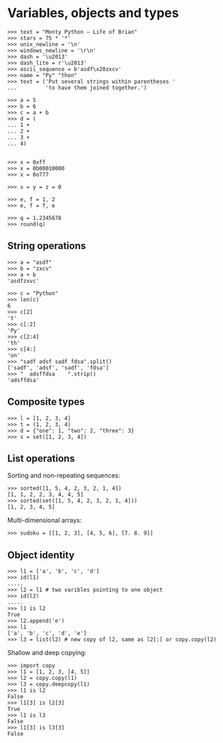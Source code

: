 # Variables, objects and types

    >>> text = "Monty Python – Life of Brian"
    >>> stars = 75 * '*'
    >>> unix_newline = '\n'
    >>> windows_newline = '\r\n'
    >>> dash = '\u2013'
    >>> dash_lite = r'\u2013'
    >>> ascii_sequence = b'asdf\x20zxcv'
    >>> name = "Py" "thon"
    >>> text = ('Put several strings within parentheses '
    ...         'to have them joined together.')

    >>> a = 5
    >>> b = 6
    >>> c = a + b
    >>> d = (
    ... 1 +
    ... 2 +
    ... 3 +
    ... 4)


    >>> x = 0xff
    >>> x = 0b00010000
    >>> x = 0o777

    >>> x = y = z = 0

    >>> e, f = 1, 2
    >>> e, f = f, e

    >>> q = 1.2345678
    >>> round(q)

## String operations

    >>> a = "asdf"
    >>> b = "zxcv"
    >>> a + b
    'asdfzxvc'

    >>> c = "Python"
    >>> len(c)
    6
    >>> c[2]
    't'
    >>> c[:2]
    'Py'
    >>> c[2:4]
    'th'
    >>> c[4:]
    'on'
    >>> "sadf adsf sadf fdsa".split()
    ['sadf', 'adsf', 'sadf', 'fdsa']
    >>> "  adsffdsa    ".strip()
    'adsffdsa'

## Composite types

    >>> l = [1, 2, 3, 4]
    >>> t = (1, 2, 3, 4)
    >>> d = {"one": 1, "two": 2, "three": 3}
    >>> s = set([1, 2, 3, 4])

## List operations

Sorting and non-repeating sequences:

    >>> sorted([1, 5, 4, 2, 3, 2, 1, 4])
    [1, 1, 2, 2, 3, 4, 4, 5]
    >>> sorted(set([1, 5, 4, 2, 3, 2, 1, 4]))
    [1, 2, 3, 4, 5]

Multi-dimensional arrays:

    >>> sudoku = [[1, 2, 3], [4, 5, 6], [7. 8. 9]]

## Object identity

    >>> l1 = ['a', 'b', 'c', 'd']
    >>> id(l1)
    .....
    >>> l2 = l1 # two varibles pointing to one object
    >>> id(l2)
    .....
    >>> l1 is l2
    True
    >>> l2.append('e')
    >>> l1
    ['a', 'b', 'c', 'd', 'e']
    >>> l3 = list(l2) # new copy of l2, same as l2[:] or copy.copy(l2)

Shallow and deep copying:

    >>> import copy
    >>> l1 = [1, 2, 3, [4, 5]]
    >>> l2 = copy.copy(l1)
    >>> l3 = copy.deepcopy(l1)
    >>> l1 is l2
    False
    >>> l1[3] is l2[3]
    True
    >>> l1 is l3
    False
    >>> l1[3] is l3[3]
    False
